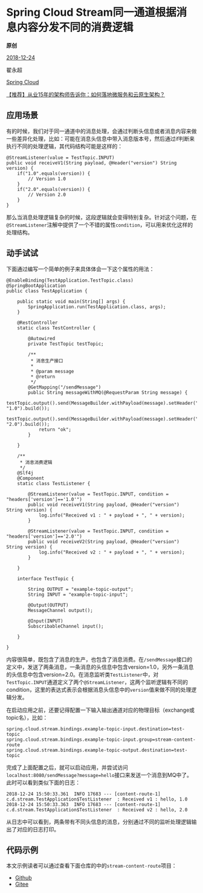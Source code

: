# Spring Cloud Stream同一通道根据消息内容分发不同的消费逻辑

**原创**

 [2018-12-24](https://blog.didispace.com/spring-cloud-starter-finchley-7-6/)

 翟永超

 [Spring Cloud](https://blog.didispace.com/categories/Spring-Cloud/)

[【推荐】从业15年的架构师告诉你：如何落地微服务和云原生架构？](https://blog.didispace.com/how-to-implement-microservice-and-cloud-native-architecture/)

## 应用场景

有的时候，我们对于同一通道中的消息处理，会通过判断头信息或者消息内容来做一些差异化处理，比如：可能在消息头信息中带入消息版本号，然后通过if判断来执行不同的处理逻辑，其代码结构可能是这样的：

```
@StreamListener(value = TestTopic.INPUT)
public void receiveV1(String payload, @Header("version") String version) {
    if("1.0".equals(version)) {
        // Version 1.0
    }
    if("2.0".equals(version)) {
        // Version 2.0
    }
}
```

那么当消息处理逻辑复杂的时候，这段逻辑就会变得特别复杂。针对这个问题，在`@StreamListener`注解中提供了一个不错的属性`condition`，可以用来优化这样的处理结构。

## 动手试试

下面通过编写一个简单的例子来具体体会一下这个属性的用法：

```
@EnableBinding(TestApplication.TestTopic.class)
@SpringBootApplication
public class TestApplication {

    public static void main(String[] args) {
        SpringApplication.run(TestApplication.class, args);
    }

    @RestController
    static class TestController {

        @Autowired
        private TestTopic testTopic;

        /**
         * 消息生产接口
         *
         * @param message
         * @return
         */
        @GetMapping("/sendMessage")
        public String messageWithMQ(@RequestParam String message) {
            testTopic.output().send(MessageBuilder.withPayload(message).setHeader("version", "1.0").build());
            testTopic.output().send(MessageBuilder.withPayload(message).setHeader("version", "2.0").build());
            return "ok";
        }

    }

    /**
     * 消息消费逻辑
     */
    @Slf4j
    @Component
    static class TestListener {

        @StreamListener(value = TestTopic.INPUT, condition = "headers['version']=='1.0'")
        public void receiveV1(String payload, @Header("version") String version) {
            log.info("Received v1 : " + payload + ", " + version);
        }

        @StreamListener(value = TestTopic.INPUT, condition = "headers['version']=='2.0'")
        public void receiveV2(String payload, @Header("version") String version) {
            log.info("Received v2 : " + payload + ", " + version);
        }

    }

    interface TestTopic {

        String OUTPUT = "example-topic-output";
        String INPUT = "example-topic-input";

        @Output(OUTPUT)
        MessageChannel output();

        @Input(INPUT)
        SubscribableChannel input();

    }

}
```

内容很简单，既包含了消息的生产，也包含了消息消费。在`/sendMessage`接口的定义中，发送了两条消息，一条消息的头信息中包含version=1.0，另外一条消息的头信息中包含version=2.0。在消息监听类`TestListener`中，对`TestTopic.INPUT`通道定义了两个`@StreamListener`，这两个监听逻辑有不同的condition，这里的表达式表示会根据消息头信息中的`version`值来做不同的处理逻辑分发。

在启动应用之前，还要记得配置一下输入输出通道对应的物理目标（exchange或topic名），比如：

```
spring.cloud.stream.bindings.example-topic-input.destination=test-topic
spring.cloud.stream.bindings.example-topic-input.group=stream-content-route
spring.cloud.stream.bindings.example-topic-output.destination=test-topic
```

完成了上面配置之后，就可以启动应用，并尝试访问`localhost:8080/sendMessage?message=hello`接口来发送一个消息到MQ中了。此时可以看到类似下面的日志：

```
2018-12-24 15:50:33.361  INFO 17683 --- [content-route-1] c.d.stream.TestApplication$TestListener  : Received v1 : hello, 1.0
2018-12-24 15:50:33.363  INFO 17683 --- [content-route-1] c.d.stream.TestApplication$TestListener  : Received v2 : hello, 2.0
```

从日志中可以看到，两条带有不同头信息的消息，分别通过不同的监听处理逻辑输出了对应的日志打印。

## 代码示例

本文示例读者可以通过查看下面仓库的中的`stream-content-route`项目：

- [Github](https://github.com/dyc87112/SpringCloud-Learning/tree/master/4-Finchley)
- [Gitee](https://gitee.com/didispace/SpringCloud-Learning/tree/master/4-Finchley)